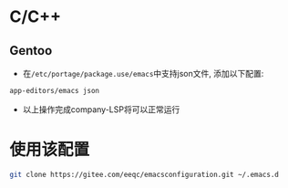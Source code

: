 # C/C++
## Gentoo
- 在`/etc/portage/package.use/emacs`中支持json文件, 添加以下配置:
```bash
app-editors/emacs json
```
- 以上操作完成company-LSP将可以正常运行


# 使用该配置
```bash
git clone https://gitee.com/eeqc/emacsconfiguration.git ~/.emacs.d
```




